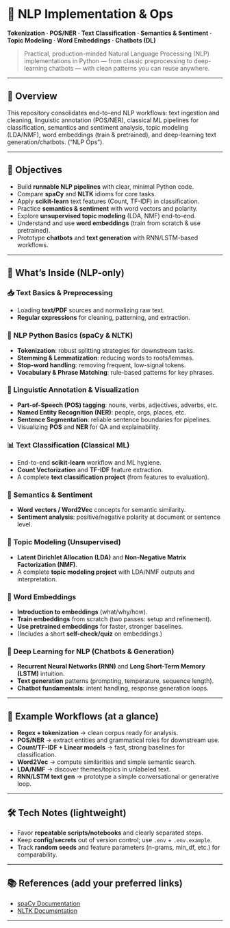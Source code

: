 # 🧠 NLP Implementation & Ops

**Tokenization · POS/NER · Text Classification · Semantics & Sentiment · Topic Modeling · Word Embeddings · Chatbots (DL)**

> Practical, production-minded Natural Language Processing (NLP) implementations in Python — from classic preprocessing to deep-learning chatbots — with clean patterns you can reuse anywhere.

---

## 🚀 Overview

This repository consolidates end-to-end NLP workflows: text ingestion and cleaning, linguistic annotation (POS/NER), classical ML pipelines for classification, semantics and sentiment analysis, topic modeling (LDA/NMF), word embeddings (train & pretrained), and deep-learning text generation/chatbots. (“NLP Ops”).

---

## 🎯 Objectives

* Build **runnable NLP pipelines** with clear, minimal Python code.
* Compare **spaCy** and **NLTK** idioms for core tasks.
* Apply **scikit-learn** text features (Count, TF-IDF) in classification.
* Practice **semantics & sentiment** with word vectors and polarity.
* Explore **unsupervised topic modeling** (LDA, NMF) end-to-end.
* Understand and use **word embeddings** (train from scratch & use pretrained).
* Prototype **chatbots** and **text generation** with RNN/LSTM-based workflows.

---

## 🧩 What’s Inside (NLP-only)

### 📥 Text Basics & Preprocessing

* Loading **text/PDF** sources and normalizing raw text.
* **Regular expressions** for cleaning, patterning, and extraction.

### 🧱 NLP Python Basics (spaCy & NLTK)

* **Tokenization**: robust splitting strategies for downstream tasks.
* **Stemming & Lemmatization**: reducing words to roots/lemmas.
* **Stop-word handling**: removing frequent, low-signal tokens.
* **Vocabulary & Phrase Matching**: rule-based patterns for key phrases.

### 🧠 Linguistic Annotation & Visualization

* **Part-of-Speech (POS) tagging**: nouns, verbs, adjectives, adverbs, etc.
* **Named Entity Recognition (NER)**: people, orgs, places, etc.
* **Sentence Segmentation**: reliable sentence boundaries for pipelines.
* Visualizing **POS** and **NER** for QA and explainability.

### 📊 Text Classification (Classical ML)

* End-to-end **scikit-learn** workflow and ML hygiene.
* **Count Vectorization** and **TF-IDF** feature extraction.
* A complete **text classification project** (from features to evaluation).

### 🔎 Semantics & Sentiment

* **Word vectors / Word2Vec** concepts for semantic similarity.
* **Sentiment analysis**: positive/negative polarity at document or sentence level.

### 🧵 Topic Modeling (Unsupervised)

* **Latent Dirichlet Allocation (LDA)** and **Non-Negative Matrix Factorization (NMF)**.
* A complete **topic modeling project** with LDA/NMF outputs and interpretation.

### 🧬 Word Embeddings

* **Introduction to embeddings** (what/why/how).
* **Train embeddings** from scratch (two passes: setup and refinement).
* **Use pretrained embeddings** for faster, stronger baselines.
* (Includes a short **self-check/quiz** on embeddings.)

### 🤖 Deep Learning for NLP (Chatbots & Generation)

* **Recurrent Neural Networks (RNN)** and **Long Short-Term Memory (LSTM)** intuition.
* **Text generation** patterns (prompting, temperature, sequence length).
* **Chatbot fundamentals**: intent handling, response generation loops.

---

## 🧪 Example Workflows (at a glance)

* **Regex + tokenization** → clean corpus ready for analysis.
* **POS/NER** → extract entities and grammatical roles for downstream use.
* **Count/TF-IDF + Linear models** → fast, strong baselines for classification.
* **Word2Vec** → compute similarities and simple semantic search.
* **LDA/NMF** → discover themes/topics in unlabeled text.
* **RNN/LSTM text gen** → prototype a simple conversational or generative loop.

---

## 🛠️ Tech Notes (lightweight)

* Favor **repeatable scripts/notebooks** and clearly separated steps.
* Keep **config/secrets** out of version control; use `.env` + `.env.example`.
* Track **random seeds** and feature parameters (n-grams, min\_df, etc.) for comparability.

---

## 📚 References (add your preferred links)

* [spaCy Documentation](https://github.com/Ibraheemolasupogit/spaCy)
* [NLTK Documentation](https://github.com/Ibraheemolasupogit/nltk)


---
